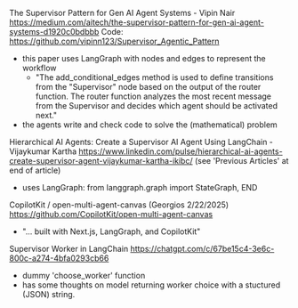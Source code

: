


The Supervisor Pattern for Gen AI Agent Systems - Vipin Nair
https://medium.com/aitech/the-supervisor-pattern-for-gen-ai-agent-systems-d1920c0bdbbb
Code: https://github.com/vipinn123/Supervisor_Agentic_Pattern
- this paper uses LangGraph with nodes and edges to represent the workflow
  - "The add_conditional_edges method is used to define transitions from the
  "Supervisor" node based on the output of the router function. The router
  function analyzes the most recent message from the Supervisor and decides
  which agent should be activated next."
- the agents write and check code to solve the (mathematical) problem

Hierarchical AI Agents: Create a Supervisor AI Agent Using LangChain - Vijaykumar Kartha
https://www.linkedin.com/pulse/hierarchical-ai-agents-create-supervisor-agent-vijaykumar-kartha-ikibc/
(see 'Previous Articles' at end of article)
- uses LangGraph: from langgraph.graph import StateGraph, END

CopilotKit / open-multi-agent-canvas (Georgios 2/22/2025)
https://github.com/CopilotKit/open-multi-agent-canvas
- "... built with Next.js, LangGraph, and CopilotKit"

Supervisor Worker in LangChain
https://chatgpt.com/c/67be15c4-3e6c-800c-a274-4bfa0293cb66
- dummy 'choose_worker' function
- has some thoughts on model returning worker choice with a stuctured (JSON) string.
